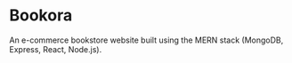 # Bookora
An e-commerce bookstore website built using the MERN stack (MongoDB, Express, React, Node.js).
